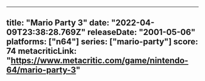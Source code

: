 
---
title: "Mario Party 3"
date: "2022-04-09T23:38:28.769Z"
releaseDate: "2001-05-06"
platforms: ["n64"]
series: ["mario-party"]
score: 74
metacriticLink: "https://www.metacritic.com/game/nintendo-64/mario-party-3"
---
